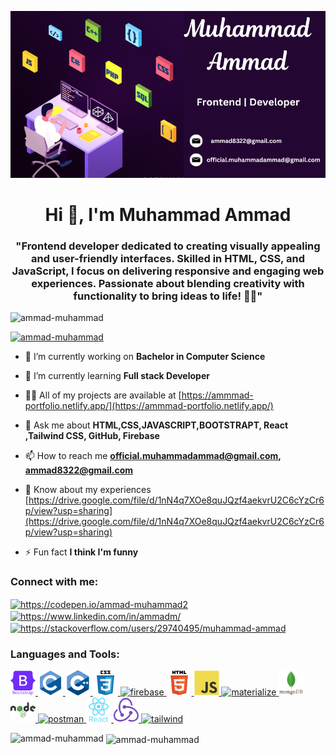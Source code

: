 ![logo](https://github.com/ammad-muhammad/ammad-muhammad/blob/main/logo.png)

<h1 align="center">Hi 👋, I'm Muhammad Ammad</h1>
<h3 align="center">"Frontend developer dedicated to creating visually appealing and user-friendly interfaces. Skilled in HTML, CSS, and JavaScript, I focus on delivering responsive and engaging web experiences. Passionate about blending creativity with functionality to bring ideas to life! 🚀🎨"</h3>

<p align="left"> <img src="https://komarev.com/ghpvc/?username=ammad-muhammad&label=Profile%20views&color=0e75b6&style=flat" alt="ammad-muhammad" /> </p>

<p align="left"> <a href="https://github.com/ryo-ma/github-profile-trophy"><img src="https://github-profile-trophy.vercel.app/?username=ammad-muhammad" alt="ammad-muhammad" /></a> </p>

- 🔭 I’m currently working on **Bachelor in Computer Science**

- 🌱 I’m currently learning **Full stack Developer**

- 👨‍💻 All of my projects are available at [https://ammmad-portfolio.netlify.app/](https://ammmad-portfolio.netlify.app/)

- 💬 Ask me about **HTML,CSS,JAVASCRIPT,BOOTSTRAPT, React ,Tailwind CSS, GitHub, Firebase**

- 📫 How to reach me **official.muhammadammad@gmail.com, ammad8322@gmail.com**

- 📄 Know about my experiences [https://drive.google.com/file/d/1nN4q7XOe8quJQzf4aekvrU2C6cYzCr6p/view?usp=sharing](https://drive.google.com/file/d/1nN4q7XOe8quJQzf4aekvrU2C6cYzCr6p/view?usp=sharing)

- ⚡ Fun fact **I think I'm funny**

<h3 align="left">Connect with me:</h3>
<p align="left">
<a href="https://codepen.io/https://codepen.io/ammad-muhammad2" target="blank"><img align="center" src="https://raw.githubusercontent.com/rahuldkjain/github-profile-readme-generator/master/src/images/icons/Social/codepen.svg" alt="https://codepen.io/ammad-muhammad2" height="30" width="40" /></a>
<a href="https://linkedin.com/in/https://www.linkedin.com/in/ammadm/" target="blank"><img align="center" src="https://raw.githubusercontent.com/rahuldkjain/github-profile-readme-generator/master/src/images/icons/Social/linked-in-alt.svg" alt="https://www.linkedin.com/in/ammadm/" height="30" width="40" /></a>
<a href="https://stackoverflow.com/users/https://stackoverflow.com/users/29740495/muhammad-ammad" target="blank"><img align="center" src="https://raw.githubusercontent.com/rahuldkjain/github-profile-readme-generator/master/src/images/icons/Social/stack-overflow.svg" alt="https://stackoverflow.com/users/29740495/muhammad-ammad" height="30" width="40" /></a>
</p>

<h3 align="left">Languages and Tools:</h3>
<p align="left"> <a href="https://getbootstrap.com" target="_blank" rel="noreferrer"> <img src="https://raw.githubusercontent.com/devicons/devicon/master/icons/bootstrap/bootstrap-plain-wordmark.svg" alt="bootstrap" width="40" height="40"/> </a> <a href="https://www.cprogramming.com/" target="_blank" rel="noreferrer"> <img src="https://raw.githubusercontent.com/devicons/devicon/master/icons/c/c-original.svg" alt="c" width="40" height="40"/> </a> <a href="https://www.w3schools.com/cpp/" target="_blank" rel="noreferrer"> <img src="https://raw.githubusercontent.com/devicons/devicon/master/icons/cplusplus/cplusplus-original.svg" alt="cplusplus" width="40" height="40"/> </a> <a href="https://www.w3schools.com/css/" target="_blank" rel="noreferrer"> <img src="https://raw.githubusercontent.com/devicons/devicon/master/icons/css3/css3-original-wordmark.svg" alt="css3" width="40" height="40"/> </a> <a href="https://firebase.google.com/" target="_blank" rel="noreferrer"> <img src="https://www.vectorlogo.zone/logos/firebase/firebase-icon.svg" alt="firebase" width="40" height="40"/> </a> <a href="https://www.w3.org/html/" target="_blank" rel="noreferrer"> <img src="https://raw.githubusercontent.com/devicons/devicon/master/icons/html5/html5-original-wordmark.svg" alt="html5" width="40" height="40"/> </a> <a href="https://developer.mozilla.org/en-US/docs/Web/JavaScript" target="_blank" rel="noreferrer"> <img src="https://raw.githubusercontent.com/devicons/devicon/master/icons/javascript/javascript-original.svg" alt="javascript" width="40" height="40"/> </a> <a href="https://materializecss.com/" target="_blank" rel="noreferrer"> <img src="https://raw.githubusercontent.com/prplx/svg-logos/5585531d45d294869c4eaab4d7cf2e9c167710a9/svg/materialize.svg" alt="materialize" width="40" height="40"/> </a> <a href="https://www.mongodb.com/" target="_blank" rel="noreferrer"> <img src="https://raw.githubusercontent.com/devicons/devicon/master/icons/mongodb/mongodb-original-wordmark.svg" alt="mongodb" width="40" height="40"/> </a> <a href="https://nodejs.org" target="_blank" rel="noreferrer"> <img src="https://raw.githubusercontent.com/devicons/devicon/master/icons/nodejs/nodejs-original-wordmark.svg" alt="nodejs" width="40" height="40"/> </a> <a href="https://postman.com" target="_blank" rel="noreferrer"> <img src="https://www.vectorlogo.zone/logos/getpostman/getpostman-icon.svg" alt="postman" width="40" height="40"/> </a> <a href="https://reactjs.org/" target="_blank" rel="noreferrer"> <img src="https://raw.githubusercontent.com/devicons/devicon/master/icons/react/react-original-wordmark.svg" alt="react" width="40" height="40"/> </a> <a href="https://redux.js.org" target="_blank" rel="noreferrer"> <img src="https://raw.githubusercontent.com/devicons/devicon/master/icons/redux/redux-original.svg" alt="redux" width="40" height="40"/> </a> <a href="https://tailwindcss.com/" target="_blank" rel="noreferrer"> <img src="https://www.vectorlogo.zone/logos/tailwindcss/tailwindcss-icon.svg" alt="tailwind" width="40" height="40"/> </a> </p>

<p><img align="left" src="https://github-readme-stats.vercel.app/api/top-langs?username=ammad-muhammad&show_icons=true&locale=en&layout=compact" alt="ammad-muhammad" /></p>

<p>&nbsp;<img align="center" src="https://github-readme-stats.vercel.app/api?username=ammad-muhammad&show_icons=true&locale=en" alt="ammad-muhammad" /></p>
